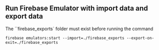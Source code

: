 ## Run Firebase Emulator with import data and export data

The ``firebase_exports` folder must exist before running the command

`firebase emulators:start --import=./firebase_exports --export-on-exit=./firebase_exports`
